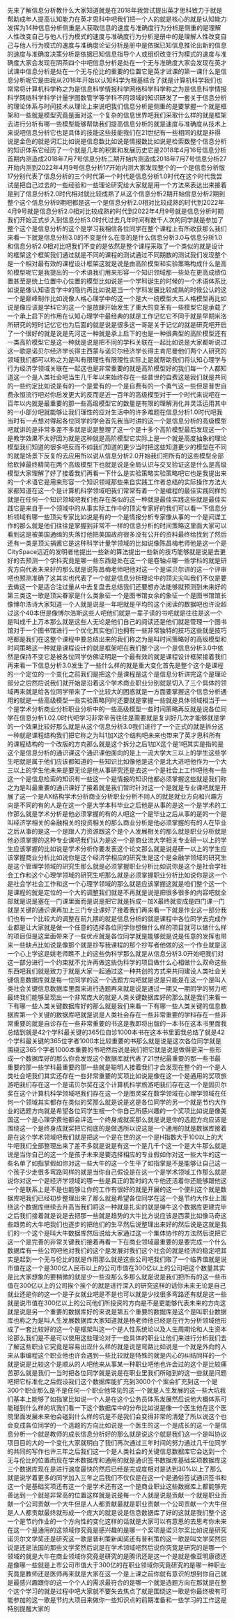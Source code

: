 先来了解信息分析教什么大家知道就是在2018年我尝试提出英才思科致力于就是帮助成年人提高认知能力在英才思科中吧我们把一个人的就是核心的就是认知能力发挥为14种信息分析侧重是人获取信息的速度与准确度行为分析是侧重的是理解人性改变自己与他人行为模式的速度与准确度行为分析是册中的是理解人性改变自己与他人行为模式的速度与准确度论证分析是册中是依据已知信息推论出新的信息的速度与准确度决策分析是依据已知信息指导个人或组织改变行为模式的速度与准确度大家会发现在阴茶四个中吧信息分析是处在一个无与准确度大家会发现在英才试课中信息分析是处在一个无与伦比的重要的位置它是英才试课的第一课什么是信息分析呢它是由我从2018年开始以认知科学为根基结合了就是计算机科学我们也常常将计算机科学称之为是信息科学情报科学网络科学科学称之为是信息科学情报科学网络科学科学计量学图数管学等学科不同领域的知识研发了一套关于信息分析的理论体系与时间技术从理论上来说吧我们信息分析是侧重的是要掌握一个就是框架和一些就是模型究竟是面对这一个复杂的信息世界吧我们采取什么样的就是框架去进行分析有哪一些模型能够帮助我们提高信息分析的就是速度与准确度从技术上来说吧信息分析它也是具体的技能这些技能我们在21世纪有一些相同的就是非得说是金色的就是词汇比如说是信息数比如说是情报数比如说是检索数整个信息分析的知识体系它经历了一个就是几年的积累和发展历史它是2018年4月16号信息分析首期内测造成2018年7月7号信息分析二期开始内测造成2018年7月7号信息分析27开始内测到2022年4月9号信息分析17开始内测大家发现整个的一个是信息分析版17分别代表了信息分析的三个时代第一个时代是信息分析1.0时代在这个时代我尝试是把自己过去的一些经验和一些理论研究给大家就是用一个方法来表达出来接着是到了信息分析2.0时代相对就比较成熟了从这个信息分析2期开始信息分析2期到整个这个信息分析9期吧都是这一个是信息分析2.0相对比较成熟的时代到2022年4月9号就是信息分析2.0相对比较成熟的时代到2022年4月9号就是信息分析时期我们开始正式步入到信息分析3.0时代过去几年时间有数千人次的同学就是参加了整个这个是信息分析的这个是学习我相信各位同学在整个课程上有所收获那么我们来看一下就是信息分析3.0的不变是什么在变的是什么信息分析3.0与信息分析1.0和信息分析2.0相对比吧我们不变的是依然是整个课程采取了一个类似的就是设计的框架这个框架我们通过就是不同的课程的测试通过不同期数的测试我们发现整个是一个相对最有效的课程设计框架这就是说是由高阶模型和实验策略构成什么是高阶模型呢它是我提出的一个术语我们用来形容一个知识领域那一些处在更高成绩位置甚至是统上位置中心位置的模型比如说是一个学科诞生的时候的一个术语体系比如说是像认知语言学中的隐约再比如说是当一个学科发展比较成熟的时候公认的这一个是巅峰制作比如说像人格心理学中的这一个是大一统模型大五人格模型再比如说是像应该是学科它的这一个是放肆开始发生了重大的变革有一些模型它是承载了一个承上启下的作用在认知心理学中最经典的就是工作记忆它不同于就是早期米洛所研究的短时记忆它也为后面的就是说是很多这一哥是关于记忆的就是研究吧开启了一个很好的就是说是先河这一种就是承上启下的也是一种很典型的高阶模型还有一类高阶模型它是这一种就是说是把不同的学科关联在一起比如说是大家都听说过这一歌是诺贝尔经济学长得主西蒙与诺贝尔经济学长得主肯尼曼他们两个人研究的领域我们都可以称之为是叫有限理性有限理性实际上是就帮助我们将认知心理学与行为经济学领域关联在一起这也是非常重要的就是高阶模型好的我们每一个人都知道这一个是人类社会吧当生几千年以来始终存在一些普世的自费这是我们就是共同的一些约定比如说是有的一个是爱有的一个是自费有的一个勇气这一些但是普世自费永恒流行吧对你启发更大的反而是近一百年的高级模型对于一个时代来说吧在一百年以内就是最重要的那一些高级模型它的数量是有限的理解消化并灵活运用其中的一小部分吧就能够让我们理性的应对生活中的许多难题在信息分析1.0时代吧我当时有一点想对得起各位同学的学会首先我当时讲的这一个是信息分析的高级模型吧就讲的是非常多差不多就是说是整理了这一个是十多个高阶模型最后发现这一个是教学效果不太好因为就是这种就是高阶模型它实际上是一个就是高度抽象的理论模型我们知道的很多吧反而不如我们知道的更少当时把这些知道更少的模型在不同的就是场景下反复的去应用所以说从信息分析2.0开始我们把所有的这些模型全部给砍掉最终精简在两个高级模型下也就是说是全局认识与交叉验证这是什么是高级模型大家理解了好了接着我们再看一下什么是实验策略实验策略吧它也是我提出来的一个术语它是用来形容一个知识领域那些来自实践工作者总结的实际操作方法大家都知道在这一个是计算机科学领域吧我们常常有着一个是编程的最佳实践同样的就是在任何一个知识领域吧我们也存在类似的这一种就是最佳实践这些就是最佳实践它是来自于一个领域中的从事实际工作中的顶尖专家好的我们可以看一下信息分析领域有哪一些顶尖专家比如说是有的一个是情报分析专家像从事的一个是间谍工作的那么就是他们往往是掌握到非常不一样的信息分析的时间策略这里面大家可以看到这是被美国通缉的失落灯他把美国政府很多没有公开的资料最终给找到了然后还有一类是顶尖捐酱它是这种科学计量学领域的比如说像陈昌梅老师他是这一个是CitySpace远近的发明者他提出一些新的算法提出一些新的技巧能够就是说是去更好的去预测一个学科究竟是哪一些东西是处在这一个是卷轴点哪一些学科的就是研究方向代表未来好的那么就是说陈昌梅老师吧他对这一个是诺贝尔讲的这一个评审吧也预测准确了这其实也代表了一个就是信息分析理论中的顶尖尖叫我们不仅是要去做这一个是适合注过量从中去复盘去总结我们还要想办法能够就预测到未来好的第三类这一歌是顶尖眷家是什么类象征一个是图书馆女余的象征一个是图书馆馆长像博尔浩诗大家知道一个人就是说是一年吧就是平均的这个阅读的数据吧也许没超过这个40本但是像博尔浩斯这些人吧他们就是一辈子读的书吧就是往往是这一个是叫成千上万本那么就是这些人无论是他们自己的阅读还是他们就是管理一个图书馆对于一个图书馆进行一个优化其实他们也拥有一些非常独特的技巧这些就是技巧吧都是我们在这整个课程中要总结出来的我们称之为是叫时间策略好的高级模型和时间策略这一种就是课程设计的就是框架吧在我们整个这一个是信息分析3.0中依然是保持不变它是被各位同学仿佛证明是一个最有效的就是课程设计框架接着我们再来看一下信息分析3.0发生了一些什么样的就是重大变化首先是整个这个是课程的一个定位的一个变化之前我们是把这个是课程是这个是信息分析讲完这个是理论部分之后然后说我们就开始是沿着这个学术商业职业分别就是切入了三个具体的领域再来就是给各位同学带来了一个比较大的困惑就是一方面要掌握这个信息分析通用的就是一些高级模型一些实验策略同时还要就是掌握一些就是具体领域相当于一个是学术分析商业分析职业分析中的一些高级模型一些时间策略再反就是说各位同学在信息分析1.02.0时代吧学习非常辛苦往往是需要就是复训好几次才能够就是学的一个效果比较好那么就是从这个信息分析3.0我们进行了一个正式的就是拆分这一种就是课程结构我们把它称之为叫1加X这个结构吧未来也带来了英才思科所有的课程结构的一个改版的方向那么就是这个拆分之后1加X这个是1吧其实是指的是这个是信息分析的通识课这个通识课他面向的是上一流大学大三以上的学生这些学生吧就是属于他们应该都知道的一些知识比如像他是这个是北大进吧他作为一个大三以上的学生他未来是要无论是他从事研究还是去这一个是社会上工作吧他有一些这一个是信息检索的知识有一些这一个是情报的知识他都必须掌握这些就是我们称之为是叫最重要的通识课好了接着就是我们暂时针对这一个是就是专业课吧就是开展了这一个是AX结构学术分析商业分析职业分析不同人的就是就业方向和兴趣方向是不同的有的人是在这一个是大学本科毕业之后他是从事的是这一个是学术的工作那么就是学术分析是他必须掌握的有的人吧这一个是毕业之后从事的是的一个是叫经济学相关的金融相关的投资相关的那么商业分析是他必须掌握的有的人在毕业之后从事的是这一个是跟人力资源跟这个是个人发展相关的那么就是职业分析就是他必须掌握的这种专业课吧我们认为是这一个是商业流大学相关专业研一以上的学生应该掌握的比如说是学术分析你要发表这个论文那么就是说是研一以上的学生应该掌握商业分析比如说你是这个经济学相应的研究生是这个是金融学领域的研究生是这个管理学领域的研究生那么就是必须掌握职业分析比如说你是这个是社会学社会工作和这个心理学领域的研究生吧那么就是必须掌握职业分析比如说你是这一个是社会学社会工作和这一个心理学领域的那么就是应该掌握这就是咱们整个这一个是课程的就是定位的一个大的调整我们就是不再就是说是把很多很多的内容吧就全部就是说是塞在一门课里面而是说是把它就是拆成一加X最终就变成是四门课一门就是关键的通识课再加上三门专业课好了接着我们再来看一下就是作业这一部分我们也有一个比较大的调整在前九期的就是信息分析的就是课程中各位同学去完成作业都是让大家就是做一个任意的选择各位同学你想做什么样的项目就可以做什么样的项目但是这里面带来了一些优点就是各位同学就是能够就是说是任意的发挥也带来一些缺点比如说是像那个就是抄写我课程的那个抄写者他做的这一个作业就是这一个心上学这是姚老师瞧不上的这些伪科学那么就是从信息分析3.0开始吧我们对这一部分进行一个约束就不允许再做这些伪科学的项目做什么心相做什么双命这些东西吧我们就是致力于就是大家一起通过这一种共创的方式来共同建设人类社会关键信息数据库就是每一位同学的这一个选题方向吧就是说是只能是在这一个是叫人类社会关键信息数据库里面来进行选题再来就是说是通过一期又一期同学的努力吧最终我们能够呈现出一个非常庞大的就是人类关键数据库好的那么就是我们来看一下有哪一些人类关键数据库好的那么就是我们来看一下有哪一些人类关键的信息数据库第一个关键的数据库吧就是说是人类社会存在一些非常重要的学科存在一些非常重要的就是自诊存在一些非常重要的书这是我即将出版的一本书在这本书里面我总结到就是42个学科最关键的365位自诊1000本书在这本书里面我总结了就是42个学科最关键的365位字者1000本比较重要的书那么就是说是这次各位同学就是围绕这365个字者1000本重要的书吧然后说是我们把它就是说是做得更深一些形成一个数据库好的那么你会发现这个数据库就代表了21世纪最重要的那一些书最重要的那一些学科最重要的那一些就是聪明人接着我们才会发现在整个的一个是人类社会吧我们其实还存在一些非常重要的奖项比如说是像在这一个是通用的奖项旅游吧我们存在这一个是诺贝尔奖在这个计算机科学旅游吧我们存在这一个是固贝尔奖在这个计算机科学领域吧我们存在这一个是图灵奖在数学领域在心理学领域在任何一个领域其实都存在类似的奖那么就是说是这是各位同学的另一个就是节约大作业的选题方向就是希望各位同学生根一个你自己所感兴趣的一个奖项比如说是像美国这一个是心理学费他都会评选一个终身成就奖那么就是说是你的选题方向应该是围绕这一个是终身成就奖把它彻底的是做透所以说这是一个通用的就是数据库接着是在这个学术领域吧我们就是把这一个是在世的这一个是H指数大于100以上的大牛吧我们全部整理出来了差不多就是说是有这一个是几千个这一个是大牛那么就是说是当你自己的这一个是孩子未来是要选择相应的专业假如你对这一些大牛的这一些名单了如指掌假如你对这一些大牛的这一个生平了如指掌是不是能够让自己这一个孩子少走很多弯路同样的就是当你自己假设是在这一个是学术领域工作那么就是说你对这一个是经济学领域的哪一些是真正的暂时的大牛他还活着你还能够跟他这一个是联系上是不是也能够让你的工作有很好的就是开展的这一个便利这个就是数据库吧我们已经初步整理出来了那么就是希望各位同学在这一个是节约大作业上围绕这个数据库继续去升高当我们将这一种就是扎实的就是弹牛这个数据库更建完毕之后我们接着就是说是去把那一些就是趋势的大牛比方说应该是西蒙比如像马奇这些趋势的大牛吧我们也逐步的把他们的生平然后说整理出来好的然后说是这就是我们的一个这个是叫大牛数据库然后说给大家通过这一个集体协作的方法然后说把它这一个是完善的非常关键我们接着再看一下在商业领域最重要的是要完成一个什么数据库有一些公司吧他对我们的这个是发展对我们这个社会的就是经济的稳定吧其实是起到一个无与伦比的就是作用那么就是这些公司吧我们取了一个临界值就是说市值在这一个是300亿人民币以上的公司市值在300亿以上的公司吧这个数量其实是比大家想象的要稍微的就是少一些没那么多那么就是说是我们把所有的这一些市值在300亿以上的公司挨个挨个的就是进行深入的研究这样的话你未来无论是自己就业还是你的这一个是子女就业吧是不是也可以就是少找很多弯路还有就是这一些就是说市值在300亿以上的公司他们所投资的方向是不是更能够代表未来的方向这就是说是另一个重要的数据库好的来说是第五个重要的数据库是这个是叫职业数据库也称之为是叫人生发展数据库大家知道就是杨老师他已经是在行为分析领域他形成了一套比较好的这一个是框架叫这一个是人性系统论以及人生周期论和人生资本论那么我们是不是可以使用这些理论对于一些具体的职业让他们来进行分析我们去了解这些职业它究竟是容易出现什么样的就是说是弯路比如说是一个就是外向的人来从事编程这个职业他也许会遇到一些比较就是特殊的就是内心的纠结同样的一个就是说是比较这个是顺从的人吧他来从事某一种职业吧他也许会过的这个是比较痛苦那么就是我们一当时把各位同学就是说是在职业里我们所碰到的这一些就是问题吧把它标准化之后假设我们这个数据库能扩充到3000个个案会扩充到这一个是300个职业那么是不是任何一个职业他常见的这一个就是人生发展的这一些大坑我们基本上能够了如指掌比如说一个人是在这个公务员体系发展然后说他大概体系可能碰到什么样的坑我们看一下这个数据库中的分布比如说是像一个医生他在这个医院里面发展未来他会碰到什么样的坑是不是我们会变得非常的清楚了所以说这个也会变成各位同学的一个选题的方向比如说是一个医生的这一个是成长的这一个是信息分析一个就是教师的成长信息分析好的那么就是说这个就是我们这一个是叫协议项目目的大的一个变化大家就明白了我们再次通过三年时间的努力通过几千位同学的共同的写作也许三年之后我们这一个是人类社会的关键信息数据库它会达到一个无与伦比的位置而现在学术数据库和通用的就是通识签书数据库基础奖项数据库这三个数据库现在是进行速度最快的然后已经是完成度相对是达到30%以上了那么就是说学着更多的同学加入三年之后我们不仅仅是在这一个是通俗签试通识签书和这一个是基础奖项还有这一个是学术还有这一个是商业职业这些数据库上都能够完善达到一个就是非常高的位置这样就是说是每一个人就是说是贡献一个就是职业贡献一个公司贡献一个大牛但是人人都贡献最就是职业贡献一个公司贡献一个大牛但是人人都贡献最终就形成一个庞大的就是说是信息数据库了好的这就是我们整个这一个是节约作业的一个方向性的变化这样的话就是大家可以有意思的去思考你未来在这一个是通用的这领域你究竟是感兴趣的是哪一个奖项是诺贝尔奖比如说是研究诺贝尔文学奖还是研究这一歌是普利策新闻奖还有普利策的这一歌是叫文学奖然后说是还是法国的那些文学奖然后说是在学术领域吧然后说你究竟是研究的是哪一个领域的就是大牛在商业领域你究竟是研究的是腾讯还是这一个是就是像亚明康德还是像哪一些就是上市公司市值大于300亿的在职业领域你究竟研究的是哪一种职业究竟是教师还是医师再来就是大家在这一个是上课之前你就有意识的想到你自己就是最感兴趣跟你的这一个个人的需求最符合的是哪一个就是选题方向在那就是在整个这个学习的就是过程中吧大家就不要失去焦点了就是围绕这一歌是你最终极有可能参加的这一歌是节约大项目来做你一些知识点的前期准备和一些学习的工作这是特别提醒大家的